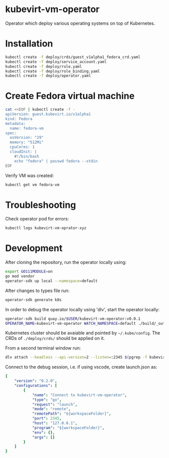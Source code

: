 kubevirt-vm-operator
====================

Operator which deploy various operating systems on top of Kubernetes.

# Installation
```bash
kubectl create -f deploy/crds/guest_v1alpha1_fedora_crd.yaml
kubectl create -f deploy/service_account.yaml
kubectl create -f deploy/role.yaml
kubectl create -f deploy/role_binding.yaml
kubectl create -f deploy/operator.yaml
```

# Create Fedora virtual machine
```bash
cat <<EOF | kubectl create -f -
apiVersion: guest.kubevirt.io/v1alpha1
kind: Fedora
metadata:
  name: fedora-vm
spec:
  osVersion: "29"
  memory: "512Mi"
  cpuCores: 1
  cloudInit: |
    #!/bin/bash
    echo "fedora" | passwd fedora --stdin
EOF
```

Verify VM was created:

```bash
kubectl get vm fedora-vm
```

# Troubleshooting

Check operator pod for errors:
```bash
kubectl logs kubevirt-vm-oprator-xyz
```


# Development
After cloning the repository, run the operator locally using:
```bash
export GO111MODULE=on
go mod vendor
operator-sdk up local --namespace=default
```

After changes to types file run:
```bash
operator-sdk generate k8s
```

In order to debug the operator locally using 'dlv', start the operator locally:
```bash
operator-sdk build quay.io/$USER/kubevirt-vm-operator:v0.0.1
OPERATOR_NAME=kubevirt-vm-operator WATCH_NAMESPACE=default ./build/_output/bin/kubevirt-vm-operator
```

Kubernetes cluster should be avaiable and pointed by `~/.kube/config`.
The CRDs of `./deploy/crds/` should be applied on it.

From a second terminal window run:
```bash
dlv attach --headless --api-version=2 --listen=:2345 $(pgrep -f kubevirt-vm-operator) ./build/_output/bin/kubevirt-vm-operator
```

Connect to the debug session, i.e. if using vscode, create launch.json as:

```yaml
{
    "version": "0.2.0",
    "configurations": [
        {
            "name": "Connect to kubevirt-vm-operator",
            "type": "go",
            "request": "launch",
            "mode": "remote",
            "remotePath": "${workspaceFolder}",
            "port": 2345,
            "host": "127.0.0.1",
            "program": "${workspaceFolder}",
            "env": {},
            "args": []
        }
    ]
}
```